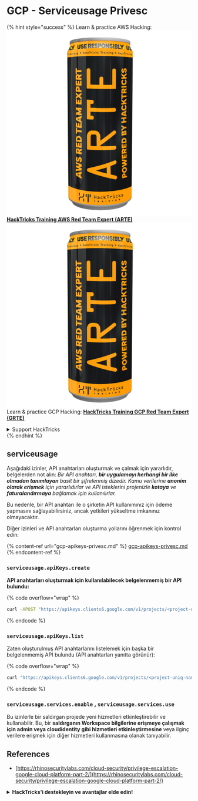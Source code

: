 # GCP - Serviceusage Privesc

{% hint style="success" %}
Learn & practice AWS Hacking:<img src="../../../.gitbook/assets/image (1) (1) (1).png" alt="" data-size="line">[**HackTricks Training AWS Red Team Expert (ARTE)**](https://training.hacktricks.xyz/courses/arte)<img src="../../../.gitbook/assets/image (1) (1) (1).png" alt="" data-size="line">\
Learn & practice GCP Hacking: <img src="../../../.gitbook/assets/image (2).png" alt="" data-size="line">[**HackTricks Training GCP Red Team Expert (GRTE)**<img src="../../../.gitbook/assets/image (2).png" alt="" data-size="line">](https://training.hacktricks.xyz/courses/grte)

<details>

<summary>Support HackTricks</summary>

* Check the [**subscription plans**](https://github.com/sponsors/carlospolop)!
* **Join the** 💬 [**Discord group**](https://discord.gg/hRep4RUj7f) or the [**telegram group**](https://t.me/peass) or **follow** us on **Twitter** 🐦 [**@hacktricks\_live**](https://twitter.com/hacktricks_live)**.**
* **Share hacking tricks by submitting PRs to the** [**HackTricks**](https://github.com/carlospolop/hacktricks) and [**HackTricks Cloud**](https://github.com/carlospolop/hacktricks-cloud) github repos.

</details>
{% endhint %}

## serviceusage

Aşağıdaki izinler, API anahtarları oluşturmak ve çalmak için yararlıdır, belgelerden not alın: _Bir API anahtarı, **bir uygulamayı herhangi bir ilke olmadan tanımlayan** basit bir şifrelenmiş dizedir. Kamu verilerine **anonim olarak erişmek** için yararlıdırlar ve API isteklerini projenizle **kotaya** ve **faturalandırmaya** bağlamak için kullanılırlar._

Bu nedenle, bir API anahtarı ile o şirketin API kullanımınız için ödeme yapmasını sağlayabilirsiniz, ancak yetkileri yükseltme imkanınız olmayacaktır.

Diğer izinleri ve API anahtarları oluşturma yollarını öğrenmek için kontrol edin:

{% content-ref url="gcp-apikeys-privesc.md" %}
[gcp-apikeys-privesc.md](gcp-apikeys-privesc.md)
{% endcontent-ref %}

### `serviceusage.apiKeys.create`

**API anahtarları oluşturmak için kullanılabilecek belgelenmemiş bir API bulundu:** 

{% code overflow="wrap" %}
```bash
curl -XPOST "https://apikeys.clients6.google.com/v1/projects/<project-uniq-name>/apiKeys?access_token=$(gcloud auth print-access-token)"
```
{% endcode %}

### `serviceusage.apiKeys.list`

Zaten oluşturulmuş API anahtarlarını listelemek için başka bir belgelenmemiş API bulundu (API anahtarları yanıtta görünür):

{% code overflow="wrap" %}
```bash
curl "https://apikeys.clients6.google.com/v1/projects/<project-uniq-name>/apiKeys?access_token=$(gcloud auth print-access-token)"
```
{% endcode %}

### **`serviceusage.services.enable`** , **`serviceusage.services.use`**

Bu izinlerle bir saldırgan projede yeni hizmetleri etkinleştirebilir ve kullanabilir. Bu, bir **saldırganın Workspace bilgilerine erişmeye çalışmak için admin veya cloudidentity gibi hizmetleri etkinleştirmesine** veya ilginç verilere erişmek için diğer hizmetleri kullanmasına olanak tanıyabilir.

## **References**

* [https://rhinosecuritylabs.com/cloud-security/privilege-escalation-google-cloud-platform-part-2/](https://rhinosecuritylabs.com/cloud-security/privilege-escalation-google-cloud-platform-part-2/)

<details>

<summary><strong>HackTricks'i destekleyin ve avantajlar elde edin!</strong></summary>

Bir **siber güvenlik şirketinde** mi çalışıyorsunuz? **şirketinizin HackTricks'te reklamını görmek** mi istiyorsunuz? veya **PEASS'in en son sürümüne erişim** mi istiyorsunuz ya da **HackTricks'i PDF olarak indirmek** mi istiyorsunuz? [**ABONELİK PLANLARINI**](https://github.com/sponsors/carlospolop) kontrol edin!

[**PEASS Ailesini**](https://opensea.io/collection/the-peass-family) keşfedin, özel [**NFT'ler**](https://opensea.io/collection/the-peass-family) koleksiyonumuz

[**resmi PEASS & HackTricks ürünlerini**](https://peass.creator-spring.com) alın

**[**💬**](https://emojipedia.org/speech-balloon/) [**Discord grubuna**](https://discord.gg/hRep4RUj7f) veya [**telegram grubuna**](https://t.me/peass) katılın ya da **Twitter'da** **[**🐦**](https://github.com/carlospolop/hacktricks/tree/7af18b62b3bdc423e11444677a6a73d4043511e9/\[https:/emojipedia.org/bird/README.md)[**@carlospolopm**](https://twitter.com/carlospolopm)**'yi takip edin.**

**Hacking ipuçlarınızı paylaşarak** [**hacktricks github repo'suna**](https://github.com/carlospolop/hacktricks) PR gönderin\*\*\*\*

**.**

</details>
